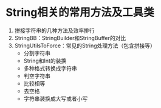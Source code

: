 # String相关的常用方法及工具类

1. 拼接字符串的几种方法及效率排行
2. StringBB：StringBuilder和StringBuffer的对比
3. StringUtilsToForce：常见的String处理方法（包含拼接等）
   - 分割字符串
   - String和Int的装换
   - 多种格式转换成字符串
   - 判空字符串
   - 比较相等
   - 去空格
   - 字符串装换成大写或者小写

